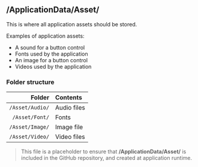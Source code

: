 ﻿## /ApplicationData/Asset/

This is where all application assets should be stored.

Examples of application assets:
* A sound for a button control
* Fonts used by the application
* An image for a button control
* Videos used by the application

### Folder structure

| Folder          | Contents                                                   |
|----------------:|:-----------------------------------------------------------|
| `/Asset/Audio/` | Audio files                                                |
| `/Asset/Font/`  | Fonts                                                      |
| `/Asset/Image/` | Image file                                                 |
| `/Asset/Video/` | Video files                                                |

> This file is a placeholder to ensure that **/ApplicationData/Asset/** is included in the GitHub repository, and created at application runtime.